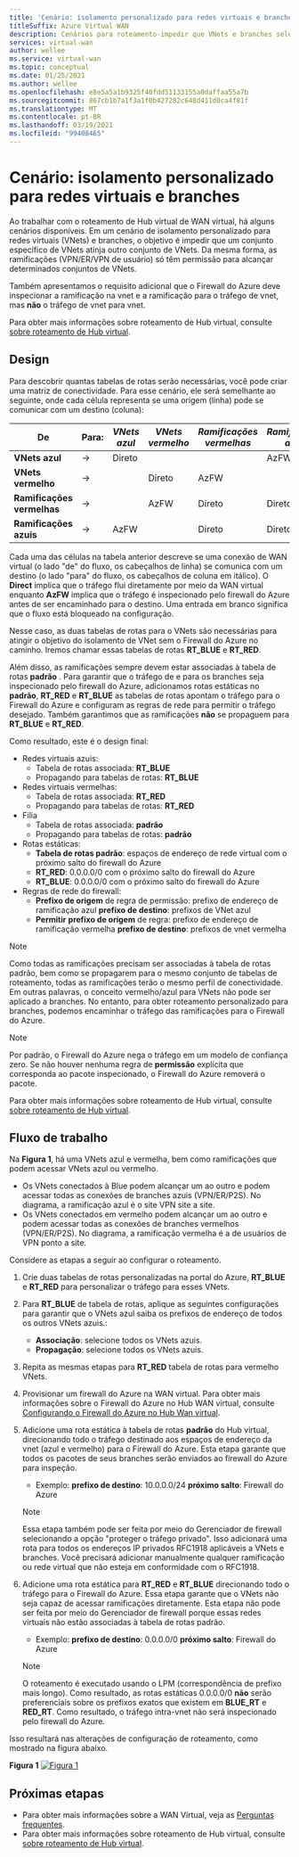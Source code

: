 ```yaml
---
title: 'Cenário: isolamento personalizado para redes virtuais e branches'
titleSuffix: Azure Virtual WAN
description: Cenários para roteamento-impedir que VNets e branches selecionados sejam capazes de alcançar uns aos outros
services: virtual-wan
author: wellee
ms.service: virtual-wan
ms.topic: conceptual
ms.date: 01/25/2021
ms.author: wellee
ms.openlocfilehash: e8e5a5a1b9325f40fdd51133155a0daffaa55a7b
ms.sourcegitcommit: 867cb1b7a1f3a1f0b427282c648d411d0ca4f81f
ms.translationtype: MT
ms.contentlocale: pt-BR
ms.lasthandoff: 03/19/2021
ms.locfileid: "99408465"
---
```

# <a name="scenario-custom-isolation-for-virtual-networks-and-branches"></a>Cenário: isolamento personalizado para redes virtuais e branches

Ao trabalhar com o roteamento de Hub virtual de WAN virtual, há alguns cenários disponíveis. Em um cenário de isolamento personalizado para redes virtuais (VNets) e branches, o objetivo é impedir que um conjunto específico de VNets atinja outro conjunto de VNets. Da mesma forma, as ramificações (VPN/ER/VPN de usuário) só têm permissão para alcançar determinados conjuntos de VNets.

Também apresentamos o requisito adicional que o Firewall do Azure deve inspecionar a ramificação na vnet e a ramificação para o tráfego de vnet, mas **não**  o tráfego de vnet para vnet.  

Para obter mais informações sobre roteamento de Hub virtual, consulte [sobre roteamento de Hub virtual](about-virtual-hub-routing.md).

## <a name="design"></a><a name="design"></a>Design

Para descobrir quantas tabelas de rotas serão necessárias, você pode criar uma matriz de conectividade. Para esse cenário, ele será semelhante ao seguinte, onde cada célula representa se uma origem (linha) pode se comunicar com um destino (coluna):

| De | Para:| *VNets azul* | *VNets vermelho* | *Ramificações vermelhas*| *Ramificações azuis*| 
|---|---|---|---|---|---|
| **VNets azul** |   &#8594;|   Direto     |           |   |  AzFW|
| **VNets vermelho**  |   &#8594;|              |   Direto  |  AzFW  | 
| **Ramificações vermelhas**   |   &#8594;|   |   AzFW  |  Direto | Direto
| **Ramificações azuis**| &#8594;| AzFW  |   |Direto   | Direto

Cada uma das células na tabela anterior descreve se uma conexão de WAN virtual (o lado "de" do fluxo, os cabeçalhos de linha) se comunica com um destino (o lado "para" do fluxo, os cabeçalhos de coluna em itálico). O **Direct** implica que o tráfego flui diretamente por meio da WAN virtual enquanto **AzFW** implica que o tráfego é inspecionado pelo firewall do Azure antes de ser encaminhado para o destino. Uma entrada em branco significa que o fluxo está bloqueado na configuração.

Nesse caso, as duas tabelas de rotas para o VNets são necessárias para atingir o objetivo do isolamento de VNet sem o Firewall do Azure no caminho. Iremos chamar essas tabelas de rotas **RT_BLUE** e **RT_RED**.

Além disso, as ramificações sempre devem estar associadas à tabela de rotas  **padrão** . Para garantir que o tráfego de e para os branches seja inspecionado pelo firewall do Azure, adicionamos rotas estáticas no **padrão**, **RT_RED** e **RT_BLUE** as tabelas de rotas apontam o tráfego para o Firewall do Azure e configuram as regras de rede para permitir o tráfego desejado. Também garantimos que as ramificações **não** se propaguem para **RT_BLUE** e **RT_RED**.

Como resultado, este é o design final:

* Redes virtuais azuis:
  * Tabela de rotas associada: **RT_BLUE**
  * Propagando para tabelas de rotas: **RT_BLUE**
* Redes virtuais vermelhas:
  * Tabela de rotas associada: **RT_RED**
  * Propagando para tabelas de rotas: **RT_RED** 
* Filia
  * Tabela de rotas associada: **padrão**
  * Propagando para tabelas de rotas: **padrão**
* Rotas estáticas:
    * **Tabela de rotas padrão**: espaços de endereço de rede virtual com o próximo salto do firewall do Azure
    * **RT_RED**: 0.0.0.0/0 com o próximo salto do firewall do Azure
    * **RT_BLUE**: 0.0.0.0/0 com o próximo salto do firewall do Azure
* Regras de rede do firewall:
    *  **Prefixo de origem** de regra de permissão: prefixo de endereço de ramificação azul **prefixo de destino**: prefixos de VNet azul 
    * **Permitir**  **prefixo de origem** de regra: prefixo de endereço de ramificação vermelha **prefixo de destino**: prefixos de vnet vermelha

> [!NOTE]
> Como todas as ramificações precisam ser associadas à tabela de rotas padrão, bem como se propagarem para o mesmo conjunto de tabelas de roteamento, todas as ramificações terão o mesmo perfil de conectividade. Em outras palavras, o conceito vermelho/azul para VNets não pode ser aplicado a branches. No entanto, para obter roteamento personalizado para branches, podemos encaminhar o tráfego das ramificações para o Firewall do Azure.

> [!NOTE]
> Por padrão, o Firewall do Azure nega o tráfego em um modelo de confiança zero. Se não houver nenhuma regra de **permissão** explícita que corresponda ao pacote inspecionado, o Firewall do Azure removerá o pacote.

Para obter mais informações sobre roteamento de Hub virtual, consulte [sobre roteamento de Hub virtual](about-virtual-hub-routing.md).



## <a name="workflow"></a><a name="architecture"></a>Fluxo de trabalho

Na **Figura 1**, há uma VNets azul e vermelha, bem como ramificações que podem acessar VNets azul ou vermelho.

* Os VNets conectados à Blue podem alcançar um ao outro e podem acessar todas as conexões de branches azuis (VPN/ER/P2S). No diagrama, a ramificação azul é o site VPN site a site.
* Os VNets conectados em vermelho podem alcançar um ao outro e podem acessar todas as conexões de branches vermelhos (VPN/ER/P2S). No diagrama, a ramificação vermelha é a de usuários de VPN ponto a site.

Considere as etapas a seguir ao configurar o roteamento.

1. Crie duas tabelas de rotas personalizadas na portal do Azure, **RT_BLUE** e **RT_RED** para personalizar o tráfego para esses VNets.
2. Para **RT_BLUE** de tabela de rotas, aplique as seguintes configurações para garantir que o VNets azul saiba os prefixos de endereço de todos os outros VNets azuis.:
   * **Associação**: selecione todos os VNets azuis.
   * **Propagação**: selecione todos os VNets azuis.
3. Repita as mesmas etapas para **RT_RED** tabela de rotas para vermelho VNets.
4. Provisionar um firewall do Azure na WAN virtual. Para obter mais informações sobre o Firewall do Azure no Hub WAN virtual, consulte [Configurando o Firewall do Azure no Hub Wan virtual](howto-firewall.md).
5. Adicione uma rota estática à tabela de rotas **padrão** do Hub virtual, direcionando todo o tráfego destinado aos espaços de endereço da vnet (azul e vermelho) para o Firewall do Azure. Esta etapa garante que todos os pacotes de seus branches serão enviados ao firewall do Azure para inspeção.
    * Exemplo: **prefixo de destino**: 10.0.0.0/24 **próximo salto**: Firewall do Azure
    >[!NOTE]
    > Essa etapa também pode ser feita por meio do Gerenciador de firewall selecionando a opção "proteger o tráfego privado". Isso adicionará uma rota para todos os endereços IP privados RFC1918 aplicáveis a VNets e branches. Você precisará adicionar manualmente qualquer ramificação ou rede virtual que não esteja em conformidade com o RFC1918. 

6. Adicione uma rota estática para **RT_RED** e **RT_BLUE** direcionando todo o tráfego para o Firewall do Azure. Essa etapa garante que o VNets não seja capaz de acessar ramificações diretamente. Esta etapa não pode ser feita por meio do Gerenciador de firewall porque essas redes virtuais não estão associadas à tabela de rotas padrão.
    * Exemplo: **prefixo de destino**: 0.0.0.0/0 **próximo salto**: Firewall do Azure

    > [!NOTE]
    > O roteamento é executado usando o LPM (correspondência de prefixo mais longo). Como resultado, as rotas estáticas 0.0.0.0/0 **não** serão preferenciais sobre os prefixos exatos que existem em **BLUE_RT** e **RED_RT**. Como resultado, o tráfego intra-vnet não será inspecionado pelo firewall do Azure.

Isso resultará nas alterações de configuração de roteamento, como mostrado na figura abaixo.

**Figura 1** 
 [ ![ Figura 1 ](./media/routing-scenarios/custom-branch-vnet/custom-branch.png)](./media/routing-scenarios/custom-branch-vnet/custom-branch.png#lightbox)

## <a name="next-steps"></a>Próximas etapas

* Para obter mais informações sobre a WAN Virtual, veja as [Perguntas frequentes](virtual-wan-faq.md).
* Para obter mais informações sobre roteamento de Hub virtual, consulte [sobre roteamento de Hub virtual](about-virtual-hub-routing.md).
